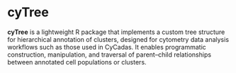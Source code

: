 # cyTree
**cyTree** is a lightweight R package that implements a custom tree structure for hierarchical annotation of clusters, designed for cytometry data analysis workflows such as those used in CyCadas. It enables programmatic construction, manipulation, and traversal of parent–child relationships between annotated cell populations or clusters.


